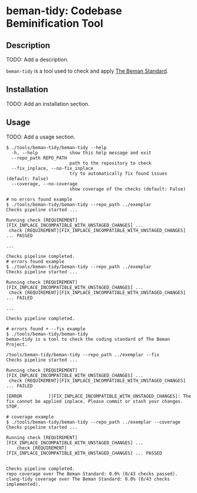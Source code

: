# beman-tidy: Codebase Beminification Tool

<!--
SPDX-License-Identifier: 2.0 license with LLVM exceptions
-->

## Description

TODO: Add a description.

`beman-tidy` is a tool used to check and apply [The Beman Standard](https://github.com/bemanproject/beman/blob/main/docs/BEMAN_STANDARD.md).

## Installation

TODO: Add an installation section.

## Usage

TODO: Add a usage section.

```shell
$ ./tools/beman-tidy/beman-tidy --help
  -h, --help            show this help message and exit
  --repo_path REPO_PATH
                        path to the repository to check
  --fix_inplace, --no-fix_inplace
                        try to automatically fix found issues (default: False)
  --coverage, --no-coverage
                        show coverage of the checks (default: False)

# no errors found example
$ ./tools/beman-tidy/beman-tidy --repo_path ../exemplar
Checks pipeline started ...

Running check [REQUIREMENT][FIX_INPLACE_INCOMPATIBLE_WITH_UNSTAGED_CHANGES] ... 
 check [REQUIREMENT][FIX_INPLACE_INCOMPATIBLE_WITH_UNSTAGED_CHANGES] ... PASSED

...

Checks pipeline completed.
# errors found example
$ ./tools/beman-tidy/beman-tidy --repo_path ../exemplar      
Checks pipeline started ...

Running check [REQUIREMENT][FIX_INPLACE_INCOMPATIBLE_WITH_UNSTAGED_CHANGES] ... 
 check [REQUIREMENT][FIX_INPLACE_INCOMPATIBLE_WITH_UNSTAGED_CHANGES] ... FAILED

...

Checks pipeline completed.

# errors found + --fix example
$ ./tools/beman-tidy/beman-tidy
beman-tidy is a tool to check the coding standard of The Beman Project.

/tools/beman-tidy/beman-tidy --repo_path ../exemplar --fix
Checks pipeline started ...

Running check [REQUIREMENT][FIX_INPLACE_INCOMPATIBLE_WITH_UNSTAGED_CHANGES] ... 
 check [REQUIREMENT][FIX_INPLACE_INCOMPATIBLE_WITH_UNSTAGED_CHANGES] ... FAILED

[ERROR          ][FIX_INPLACE_INCOMPATIBLE_WITH_UNSTAGED_CHANGES]: The fix cannot be applied inplace. Please commit or stash your changes. STOP.

# coverage example
$ ./tools/beman-tidy/beman-tidy --repo_path ../exemplar --coverage
Checks pipeline started ...

Running check [REQUIREMENT][FIX_INPLACE_INCOMPATIBLE_WITH_UNSTAGED_CHANGES] ... 
	check [REQUIREMENT][FIX_INPLACE_INCOMPATIBLE_WITH_UNSTAGED_CHANGES] ... PASSED


Checks pipeline completed.
repo coverage over The Beman Standard: 0.0% (0/43 checks passed).
clang-tidy coverage over The Beman Standard: 0.0% (0/43 checks implemented).
```
